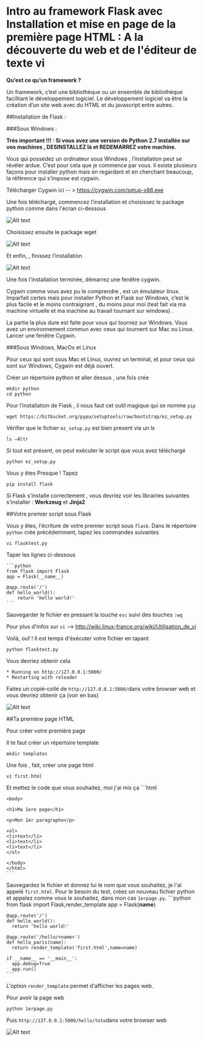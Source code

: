 # Intro au framework Flask avec Installation et mise en page de la première page HTML : A la découverte du web et de l'éditeur de texte vi 

**Qu’est ce qu’un framework ?**

Un framework, c’est  une bibliothèque ou un ensemble de bibliothèque facilitant le développement logiciel. Le développement logiciel va être la création d’un site web avec du HTML et du javascript entre autres.

##Installation de Flask :

###Sous Windows :

**Très important !!! : Si vous avez une version de Python 2.7 installée sur vos machines , DESINSTALLEZ là et REDEMARREZ votre machine.**

Vous qui possédez un ordinateur sous Windows , l’installation peut se révéler ardue. C’est pour cela que je commence par vous.
Il existe plusieurs façons pour installer python mais en regardant et en cherchant beaucoup, la référence qui s’impose est cygwin.

Télécharger Cygwin  ici -- > https://cygwin.com/setup-x86.exe

Une fois téléchargé, commencez l’installation et choisissez le package python comme dans l'écran ci-dessous

![Alt text](https://raw.githubusercontent.com/kwokandy/captures/master/python.png "Python")

 Choisissez ensuite le package wget

![Alt text](https://raw.githubusercontent.com/kwokandy/captures/master/wget.png "wget")

Et enfin,  , finissez l’installation

![Alt text](https://raw.githubusercontent.com/kwokandy/captures/master/install.png "install")

 
Une fois l’installation terminée, démarrez une fenêtre cygwin. 

Cygwin comme vous avez pu le comprendre , est un émulateur linux. Imparfait certes mais pour installer Python et Flask sur Windows, c’est le plus facile et le moins contraignant , du moins pour moi (test fait via ma machine virtuelle et ma machine au travail tournant sur windows) .

La partie la plus dure est faite pour vous qui tournez sur Windows. Vous avez un environnement commun avec ceux qui tournent sur Mac ou Linux. Lancer une fenêtre Cygwin.

###Sous Windows, MacOs et Linux

Pour ceux qui sont sous Mac et Linux, ouvrez un terminal, et pour ceux qui sont sur Windows, Cygwin est déjà ouvert.

Créer un répertoire python et aller dessus , une fois crée

    mkdir python
    cd python
    
Pour l’installation de Flask , il nous faut cet outil magique qui se nomme `pip`

    wget https://bitbucket.org/pypa/setuptools/raw/bootstrap/ez_setup.py
	
Vérifier que le fichier `ez_setup.py` est bien present via un ls 

    ls –Altr
    
Si tout est présent, on peut exécuter le script que vous avez téléchargé

    python ez_setup.py

Vous y êtes Presque ! Tapez 

    pip install flask
   
Si Flask s’installe correctement , vous devriez voir les librairies suivantes s’installer : **Werkzeug** et **Jinja2**

##Votre premier script sous Flask

Vous y êtes, l'écriture de votre premier script sous `flask`. Dans le répertoire `python` crée précédemment, tapez les commandes suivantes 

    vi flasktest.py
    
Taper les lignes ci-dessous 
    
    ```python
    from flask import Flask
    app = Flask(__name__)

    @app.route('/')
    def hello_world():
        return 'hello world!'
    ```

Sauvegarder le fichier en pressant la touche `esc` suivi des touches `:wq`

Pour plus d'infos sur `vi` --> http://wiki.linux-france.org/wiki/Utilisation_de_vi

Voilà, ouf ! Il est temps d'éxécuter votre fichier en tapant 

    python flasktest.py
    
Vous devriez obtenir cela 

    * Running on http://127.0.0.1:5000/
    * Restarting with reloader

Faites un copié-collé de `http://127.0.0.1:5000/`dans votre browser web et vous devriez obtenir ça (voir en bas)

![Alt text](https://raw.githubusercontent.com/kwokandy/captures/master/helloworld.png "hello")

##Ta première page HTML

Pour créer votre première page 

Il te faut créer un répertoire template 
    
    mkdir templates

Une fois , fait, créer une page html

    vi first.html
    
Et mettez le code que vous souhaitez, moi j'ai mis ça 
    ```html
    <!DOCTYPE html>
    <html>
    
    <body>
    
    <h1>Ma 1ere page</h1>
    
    <p>Mon 1er paragraphe</p>
    
    <ol>
    <li>text</li>
    <li>text</li>
    <li>text</li>
    </ol>
    
    </body>
    </html>
    ```
    
Sauvegardez le fichier et donnez lui le nom que vous souhaitez, je l'ai appelé `first.html`. Pour le besoin du test, créez un nouveau fichier python et appelez comme vous le souhaitez, dans mon cas `1erpage.py`.
    ```python
    from flask import Flask,render_template
    app = Flask(__name__)
    
    @app.route('/')
    def hello_world():
      return 'hello world!'
    
    @app.route('/hello/<name>')
    def hello_paris(name):
      return render_template('first.html',name=name)
    
    if __name__ == '__main__':
      app.debug=True
      app.run()
    ```
L'option `render_template` permet d'afficher les pages web.

Pour avoir la page web

    python 1erpage.py
    
Puis `http://127.0.0.1:5000/hello/toto`dans votre browser web

![Alt text](https://raw.githubusercontent.com/kwokandy/captures/master/Capture%20d%E2%80%99%C3%A9cran%202014-11-27%20%C3%A0%2007.25.31.png)



